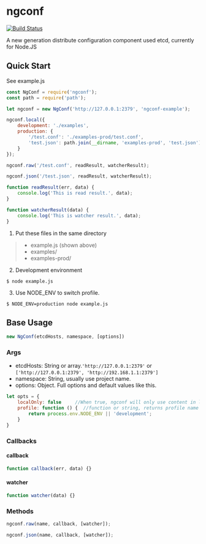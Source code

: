# ngconf
[![Build Status](https://travis-ci.org/jasonz93/ngconf.svg?branch=master)](https://travis-ci.org/jasonz93/ngconf)

A new generation distribute configuration component used etcd, currently for Node.JS

## Quick Start
See example.js

```javascript
const NgConf = require('ngconf');
const path = require('path');

let ngconf = new NgConf('http://127.0.0.1:2379', 'ngconf-example');

ngconf.local({
    development: './examples',
    production: {
        '/test.conf': './examples-prod/test.conf',
        'test.json': path.join(__dirname, 'examples-prod', 'test.json')
    }
});

ngconf.raw('/test.conf', readResult, watcherResult);

ngconf.json('/test.json', readResult, watcherResult);

function readResult(err, data) {
    console.log('This is read result.', data);
}

function watcherResult(data) {
    console.log('This is watcher result.', data);
}
```

1. Put these files in the same directory

> - example.js (shown above)
> - examples/
> - examples-prod/

2. Development environment
```shell
$ node example.js
```
3. Use NODE_ENV to switch profile.
```shell
$ NODE_ENV=production node example.js
```

## Base Usage
```javascript
new NgConf(etcdHosts, namespace, [options])
```

### Args
- etcdHosts: String or array.`'http://127.0.0.1:2379'` or `['http://127.0.0.1:2379', 'http://192.168.1.1:2379']`
- namespace: String, usually use project name.
- options: Object. Full options and default values like this.
```javascript
let opts = {
    localOnly: false     //When true, ngconf will only use content in local cache, and won't update configs in etcd
    profile: function () {  //function or string, returns profile name
        return process.env.NODE_ENV || 'development';
    }
}
```

### Callbacks

#### callback
```javascript
function callback(err, data) {}
```

#### watcher
```javascript
function watcher(data) {}
```

### Methods
```javascript
ngconf.raw(name, callback, [watcher]);
```
```javascript
ngconf.json(name, callback, [watcher]);
```